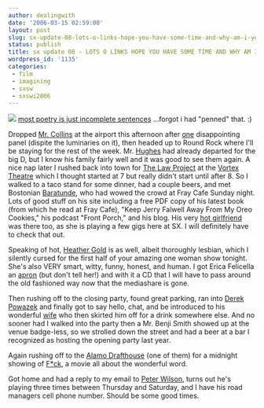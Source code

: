 ```yaml
---
author: dealingwith
date: '2006-03-15 02:59:00'
layout: post
slug: sx-update-08-lots-o-links-hope-you-have-some-time-and-why-am-i-yelling
status: publish
title: sx update 08 - LOTS O LINKS HOPE YOU HAVE SOME TIME AND WHY AM I YELLING?!
wordpress_id: '1135'
categories:
 - film
 - imagining
 - sxsw
 - sxswi2006
---
```


![][1] [most poetry is just incomplete sentences][2] ...forgot i had "penned"
that. :)

Dropped [Mr. Collins][3] at the airport this afternoon after [one][4]
disappointing panel (dispite the luminaries on it), then headed up to Round
Rock where I'll be staying for the rest of the week. Mr. [Hughes][5] had
already departed for the big D, but I know his family fairly well and it was
good to see them again. A nice nap later I rushed back into town for [The Law
Project][6] at the [Vortex Theatre][7] which I thought started at 7 but really
didn't start until after 8. So I walked to a taco stand for some dinner, had a
couple beers, and met Bostonian [Baratunde][8], who had wowed the crowd at
Fray Cafe Sunday night. Lots of good stuff on his site including a free PDF
copy of his latest book (from which he read at Fray Cafe), "Keep Jerry Falwell
Away From My Oreo Cookies," his podcast "Front Porch," and his blog. His very
[hot girlfriend][9] was there too, as she is playing a few gigs here at SX. I
will definitely have to check that out.

Speaking of hot, [Heather Gold][10] is as well, albeit thoroughly lesbian,
which I silently cursed for the first half of your amazing one woman show
tonight. She's also VERY smart, witty, funny, honest, and human. I got Erica
Felicella an [apron][11] (but don't tell her!) and with it a CD that I will
have to pass around the old fashioned way now that the mediashare is gone.

Then rushing off to the closing party, found great parking, ran into [Derek
Powazek][12] and finally got to say hello, chat, and be introduced to his
wonderful [wife][13] who then skirted him off for a drink somewhere else. And
no sooner had I walked into the party then a Mr. Benji Smith showed up at the
venue badge-less, so we strolled down the street and had a beer at a bar I
recognized as hosting the opening party last year.

Again rushing off to the [Alamo Drafthouse][14] (one of them) for a midnight
showing of [F*ck][15], a movie all about the wonderful word.

Got home and had a reply to my email to [Peter Wilson][16], turns out he's
playing three times between Thursday and Saturday, and I have his road
managers cell phone number. Should be some good times.

   [1]: http://www.23hq.com/dealingwith/photo/497463/mblog

   [2]: http://smallritual.blogs.com/small_ritual/2006/03/aphorisms.html

   [3]: http://smallritual.blogs.com/small_ritual/

   [4]:
http://2006.sxsw.com/interactive/programming/panels/?action=show&id=IAP060082

   [5]: http://theyblinked.com/blog/

   [6]: http://www.subvert.com/lawproject

   [7]: http://www.vortexrep.org/

   [8]: http://baratunde.com/

   [9]: http://www.mieka.com/

   [10]: http://www.subvert.com/

   [11]: http://www.subvert.com/media/images/apronadforsite.jpg

   [12]: http://powazek.com/

   [13]: http://hchamp.com/

   [14]: http://www.drafthouse.com/

   [15]: http://2006.sxsw.com/film/screenings/film/F5052.html

   [16]: http://dukespecial.com

